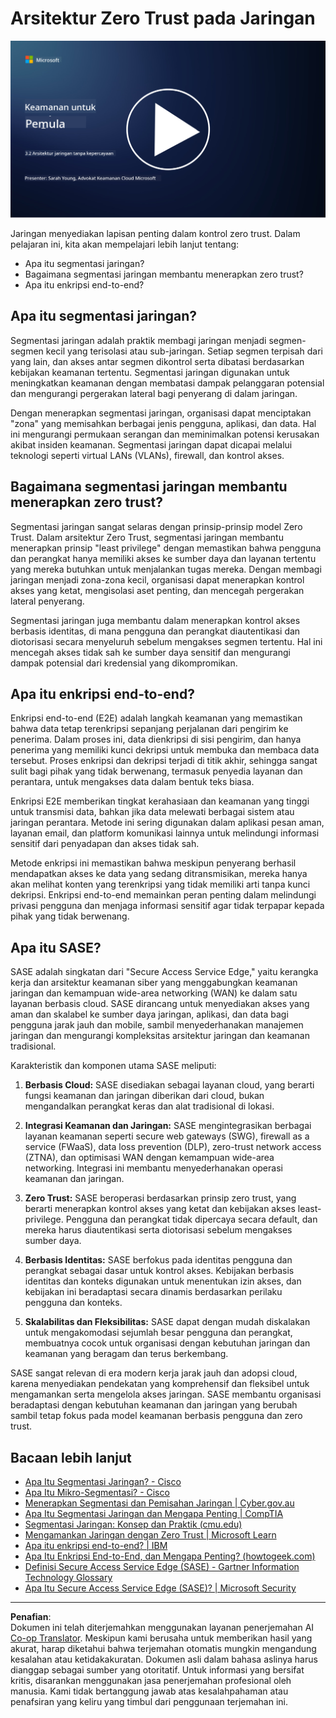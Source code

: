 <!--
CO_OP_TRANSLATOR_METADATA:
{
  "original_hash": "680d6e14d9d33fc471c22f44679713f8",
  "translation_date": "2025-09-03T21:16:06+00:00",
  "source_file": "3.2 Networking zero trust architecture.md",
  "language_code": "id"
}
-->
# Arsitektur Zero Trust pada Jaringan

[![Tonton video](../../translated_images/3-2_placeholder.b52521a0e93e0e122f19dfbd676c836d3d527c6de1bb28fd7643aa518eae6631.id.png)](https://learn-video.azurefd.net/vod/player?id=9f425fdb-1c53-4e67-b550-68bdac35df45)

Jaringan menyediakan lapisan penting dalam kontrol zero trust. Dalam pelajaran ini, kita akan mempelajari lebih lanjut tentang:

- Apa itu segmentasi jaringan?  
- Bagaimana segmentasi jaringan membantu menerapkan zero trust?  
- Apa itu enkripsi end-to-end?

## Apa itu segmentasi jaringan?

Segmentasi jaringan adalah praktik membagi jaringan menjadi segmen-segmen kecil yang terisolasi atau sub-jaringan. Setiap segmen terpisah dari yang lain, dan akses antar segmen dikontrol serta dibatasi berdasarkan kebijakan keamanan tertentu. Segmentasi jaringan digunakan untuk meningkatkan keamanan dengan membatasi dampak pelanggaran potensial dan mengurangi pergerakan lateral bagi penyerang di dalam jaringan.

Dengan menerapkan segmentasi jaringan, organisasi dapat menciptakan "zona" yang memisahkan berbagai jenis pengguna, aplikasi, dan data. Hal ini mengurangi permukaan serangan dan meminimalkan potensi kerusakan akibat insiden keamanan. Segmentasi jaringan dapat dicapai melalui teknologi seperti virtual LANs (VLANs), firewall, dan kontrol akses.

## Bagaimana segmentasi jaringan membantu menerapkan zero trust?

Segmentasi jaringan sangat selaras dengan prinsip-prinsip model Zero Trust. Dalam arsitektur Zero Trust, segmentasi jaringan membantu menerapkan prinsip "least privilege" dengan memastikan bahwa pengguna dan perangkat hanya memiliki akses ke sumber daya dan layanan tertentu yang mereka butuhkan untuk menjalankan tugas mereka. Dengan membagi jaringan menjadi zona-zona kecil, organisasi dapat menerapkan kontrol akses yang ketat, mengisolasi aset penting, dan mencegah pergerakan lateral penyerang.

Segmentasi jaringan juga membantu dalam menerapkan kontrol akses berbasis identitas, di mana pengguna dan perangkat diautentikasi dan diotorisasi secara menyeluruh sebelum mengakses segmen tertentu. Hal ini mencegah akses tidak sah ke sumber daya sensitif dan mengurangi dampak potensial dari kredensial yang dikompromikan.

## Apa itu enkripsi end-to-end?

Enkripsi end-to-end (E2E) adalah langkah keamanan yang memastikan bahwa data tetap terenkripsi sepanjang perjalanan dari pengirim ke penerima. Dalam proses ini, data dienkripsi di sisi pengirim, dan hanya penerima yang memiliki kunci dekripsi untuk membuka dan membaca data tersebut. Proses enkripsi dan dekripsi terjadi di titik akhir, sehingga sangat sulit bagi pihak yang tidak berwenang, termasuk penyedia layanan dan perantara, untuk mengakses data dalam bentuk teks biasa.

Enkripsi E2E memberikan tingkat kerahasiaan dan keamanan yang tinggi untuk transmisi data, bahkan jika data melewati berbagai sistem atau jaringan perantara. Metode ini sering digunakan dalam aplikasi pesan aman, layanan email, dan platform komunikasi lainnya untuk melindungi informasi sensitif dari penyadapan dan akses tidak sah.

Metode enkripsi ini memastikan bahwa meskipun penyerang berhasil mendapatkan akses ke data yang sedang ditransmisikan, mereka hanya akan melihat konten yang terenkripsi yang tidak memiliki arti tanpa kunci dekripsi. Enkripsi end-to-end memainkan peran penting dalam melindungi privasi pengguna dan menjaga informasi sensitif agar tidak terpapar kepada pihak yang tidak berwenang.

## Apa itu SASE?

SASE adalah singkatan dari "Secure Access Service Edge," yaitu kerangka kerja dan arsitektur keamanan siber yang menggabungkan keamanan jaringan dan kemampuan wide-area networking (WAN) ke dalam satu layanan berbasis cloud. SASE dirancang untuk menyediakan akses yang aman dan skalabel ke sumber daya jaringan, aplikasi, dan data bagi pengguna jarak jauh dan mobile, sambil menyederhanakan manajemen jaringan dan mengurangi kompleksitas arsitektur jaringan dan keamanan tradisional.

Karakteristik dan komponen utama SASE meliputi:

1. **Berbasis Cloud:** SASE disediakan sebagai layanan cloud, yang berarti fungsi keamanan dan jaringan diberikan dari cloud, bukan mengandalkan perangkat keras dan alat tradisional di lokasi.
   
2. **Integrasi Keamanan dan Jaringan:** SASE mengintegrasikan berbagai layanan keamanan seperti secure web gateways (SWG), firewall as a service (FWaaS), data loss prevention (DLP), zero-trust network access (ZTNA), dan optimisasi WAN dengan kemampuan wide-area networking. Integrasi ini membantu menyederhanakan operasi keamanan dan jaringan.
   
3. **Zero Trust:** SASE beroperasi berdasarkan prinsip zero trust, yang berarti menerapkan kontrol akses yang ketat dan kebijakan akses least-privilege. Pengguna dan perangkat tidak dipercaya secara default, dan mereka harus diautentikasi serta diotorisasi sebelum mengakses sumber daya.
   
4. **Berbasis Identitas:** SASE berfokus pada identitas pengguna dan perangkat sebagai dasar untuk kontrol akses. Kebijakan berbasis identitas dan konteks digunakan untuk menentukan izin akses, dan kebijakan ini beradaptasi secara dinamis berdasarkan perilaku pengguna dan konteks.
   
5. **Skalabilitas dan Fleksibilitas:** SASE dapat dengan mudah diskalakan untuk mengakomodasi sejumlah besar pengguna dan perangkat, membuatnya cocok untuk organisasi dengan kebutuhan jaringan dan keamanan yang beragam dan terus berkembang.

SASE sangat relevan di era modern kerja jarak jauh dan adopsi cloud, karena menyediakan pendekatan yang komprehensif dan fleksibel untuk mengamankan serta mengelola akses jaringan. SASE membantu organisasi beradaptasi dengan kebutuhan keamanan dan jaringan yang berubah sambil tetap fokus pada model keamanan berbasis pengguna dan zero trust.

## Bacaan lebih lanjut

- [Apa Itu Segmentasi Jaringan? - Cisco](https://www.cisco.com/c/en/us/products/security/what-is-network-segmentation.html#~benefits)  
- [Apa Itu Mikro-Segmentasi? - Cisco](https://www.cisco.com/c/en/us/products/security/what-is-microsegmentation.html)  
- [Menerapkan Segmentasi dan Pemisahan Jaringan | Cyber.gov.au](https://www.cyber.gov.au/resources-business-and-government/maintaining-devices-and-systems/system-hardening-and-administration/network-hardening/implementing-network-segmentation-and-segregation)  
- [Apa Itu Segmentasi Jaringan dan Mengapa Penting | CompTIA](https://www.comptia.org/blog/security-awareness-training-network-segmentation)  
- [Segmentasi Jaringan: Konsep dan Praktik (cmu.edu)](https://insights.sei.cmu.edu/blog/network-segmentation-concepts-and-practices/)  
- [Mengamankan Jaringan dengan Zero Trust | Microsoft Learn](https://learn.microsoft.com/security/zero-trust/deploy/networks?WT.mc_id=academic-96948-sayoung)  
- [Apa itu enkripsi end-to-end? | IBM](https://www.ibm.com/topics/end-to-end-encryption)  
- [Apa Itu Enkripsi End-to-End, dan Mengapa Penting? (howtogeek.com)](https://www.howtogeek.com/711656/what-is-end-to-end-encryption-and-why-does-it-matter/)  
- [Definisi Secure Access Service Edge (SASE) - Gartner Information Technology Glossary](https://www.gartner.com/en/information-technology/glossary/secure-access-service-edge-sase)  
- [Apa Itu Secure Access Service Edge (SASE)? | Microsoft Security](https://www.microsoft.com/security/business/security-101/what-is-sase?WT.mc_id=academic-96948-sayoung)  

---

**Penafian**:  
Dokumen ini telah diterjemahkan menggunakan layanan penerjemahan AI [Co-op Translator](https://github.com/Azure/co-op-translator). Meskipun kami berusaha untuk memberikan hasil yang akurat, harap diketahui bahwa terjemahan otomatis mungkin mengandung kesalahan atau ketidakakuratan. Dokumen asli dalam bahasa aslinya harus dianggap sebagai sumber yang otoritatif. Untuk informasi yang bersifat kritis, disarankan menggunakan jasa penerjemahan profesional oleh manusia. Kami tidak bertanggung jawab atas kesalahpahaman atau penafsiran yang keliru yang timbul dari penggunaan terjemahan ini.